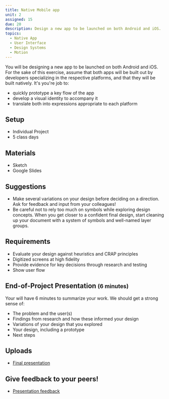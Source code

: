```yaml
---
title: Native Mobile app
unit: 2
assigned: 15
due: 20
description: Design a new app to be launched on both Android and iOS.
topics:
  - Native App
  - User Interface
  - Design Systems
  - Motion
---
```

You will be designing a new app to be launched on both Android and iOS. For the sake of this exercise, assume that both apps will be built out by developers specializing in the respective platforms, and that they will be built natively. It's you're job to:

* quickly prototype a key flow of the app
* develop a visual identity to accompany it
* translate both into expressions appropriate to each platform

## Setup

* Individual Project
* 5 class days

## Materials

* Sketch
* Google Slides

## Suggestions

* Make several variations on your design before deciding on a direction. Ask for feedback and input from your colleagues!
* Be careful not to rely too much on symbols while exploring design concepts. When you get closer to a confident final design, start cleaning up your document with a system of symbols and well-named layer groups.

## Requirements

* Evaluate your design against heuristics and CRAP principles
* Digitized screens at high fidelity
* Provide evidence for key decisions through research and testing
* Show user flow

## End-of-Project Presentation <small>(6 minutes)</small>

Your will have 6 minutes to summarize your work. We should get a strong sense of:

* The problem and the user(s)
* Findings from research and how these informed your design
* Variations of your design that you explored
* Your design, including a prototype
* Next steps

## Uploads

* [Final presentation](https://drive.google.com/drive/folders/1pBa7f9KixiYnt8I140yp65T7AYIQssYr)

## Give feedback to your peers!

* [Presentation feedback](https://drive.google.com/drive/folders/10qTVZWfEdBlvivuRTq64k0UEzVqmusdG)

